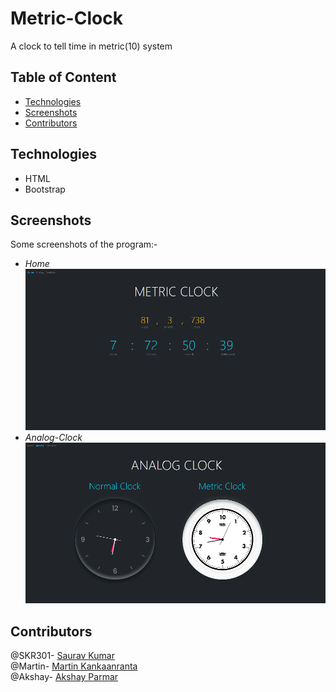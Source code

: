 # Metric-Clock
A clock to tell time in metric(10) system

  ## Table of Content
  - [Technologies](#technologies)
  - [Screenshots](#screenshots)
  - [Contributors](#contributors)
  
  ## Technologies
  - HTML
  - Bootstrap
  
  ## Screenshots
  Some screenshots of the program:-
  - *Home*<br />
  ![Home](https://github.com/SKR301/Metric-Clock/blob/beta/ScreenShot/MetricClock.png)
  - *Analog-Clock*<br />
  ![Analog-Clock](https://github.com/SKR301/Metric-Clock/blob/beta/ScreenShot/AnalogClock.png)
  
  ## Contributors
  @SKR301- [Saurav Kumar](https://github.com/SKR301) <br/>
  @Martin- [Martin Kankaanranta](https://github.com/norkator) <br />
  @Akshay- [Akshay Parmar](https://github.com/Akshayaap) <br />
